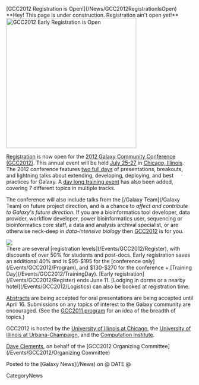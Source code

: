 <div class='newsItemHeader'>[GCC2012 Registration is Open!](/News/GCC2012RegistrationIsOpen)</div>

<div class='red'>**Hey! This page is under construction.  Registration ain't open yet!**</div>

<div class='right'><a href='/Events/GCC2012/Register.md'><img src='/Events/GCC2012/GCC2012LogoWide400.png' alt='GCC2012 Early Registration is Open' width="350px" /></a></div>

[Registration](/Events/GCC2012/Register) is now open for the [2012 Galaxy Community Conference (GCC2012)](/Events/GCC2012).  This annual event will be held [July 25-27](/Events/GCC2012/Program) in [Chicago, Illinois](/Events/GCC2012/Logistics). The 2012 conference features [two full days](/Events/GCC2012/Program) of presentations, breakouts, and lightning talks about extending, developing, deploying, and best practices for Galaxy.  A [day long training event](/Events/GCC2012/TrainingDay) has also been added, covering 7 different topics in multiple tracks. 

The conference will also include talks from the [/Galaxy Team](/Galaxy Team) on future project direction, and is a chance to *affect and contribute to Galaxy's future direction.*  If you are a bioinformatics tool developer, data provider, workflow developer, power bioinformatics user, sequencing or bioinformatics core staff, a data and analysis archival specialist, or are otherwise neck-deep in *data-intensive biology* then [GCC2012](/Events/GCC2012) is for you.

<div class='left'><a href='/Events/GCC2012/TrainingDay.md'><img src='/Events/GCC2012/GCC2012TrainingDayLogo.png' /></a></div>
There are several [registration levels](/Events/GCC2012/Register), with discounts of over 50% for students and post-docs.  Early registration saves an additional 40% and is $95-$195 for the [conference only](/Events/GCC2012/Program), and $130-$270 for the conference + [Training Day](/Events/GCC2012/TrainingDay). [Early registration](/Events/GCC2012/Register) ends June 11.  [Lodging in dorms or a nearby hotel](/Events/GCC2012/Logistics) can also be booked at registration time.

[Abstracts](/Events/GCC2012/Abstracts) are being accepted for oral presentations are being accepted until April 16. Submissions on any topics of interest to the Galaxy community are encouraged.  (See the [GCC2011 program](/Events/GCC2011) for an idea of the breadth of topics.)

GCC2012 is hosted by the [University of Illinois at Chicago](http://uic.edu/), the [University of Illinois at Urbana-Champaign](http://illinois.edu/), and the [Computation Institute](http://www.ci.anl.gov/).

[Dave Clements](/DaveClements), on behalf of the [GCC2012 Organizing Committee](/Events/GCC2012/Organizing Committee)

<div class='newsItemFooter'>Posted to the [Galaxy News](/News) on @ DATE @</div>

CategoryNews
